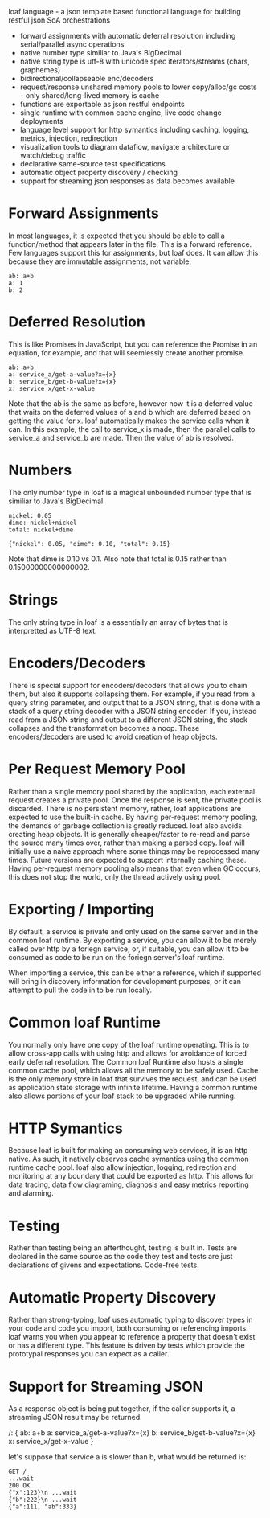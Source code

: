 loaf language - a json template based functional language for building restful json SoA orchestrations
  - forward assignments with automatic deferral resolution including serial/parallel async operations
  - native number type similiar to Java's BigDecimal
  - native string type is utf-8 with unicode spec iterators/streams (chars, graphemes)
  - bidirectional/collapseable enc/decoders
  - request/response unshared memory pools to lower copy/alloc/gc costs - only shared/long-lived memory is cache
  - functions are exportable as json restful endpoints
  - single runtime with common cache engine, live code change deployments
  - language level support for http symantics including caching, logging, metrics, injection, redirection
  - visualization tools to diagram dataflow, navigate architecture or watch/debug traffic
  - declarative same-source test specifications
  - automatic object property discovery / checking
  - support for streaming json responses as data becomes available

# Forward Assignments
In most languages, it is expected that you should be able to call a function/method that appears later in the file. This is a forward reference. Few languages support this for assignments, but loaf does. It can allow this because they are immutable assignments, not variable.

    ab: a+b
    a: 1
    b: 2
    
# Deferred Resolution
This is like Promises in JavaScript, but you can reference the Promise in an equation, for example, and that will seemlessly create another promise.

    ab: a+b
    a: service_a/get-a-value?x={x}
    b: service_b/get-b-value?x={x}
    x: service_x/get-x-value

Note that the ab is the same as before, however now it is a deferred value that waits on the deferred values of a and b which are deferred based on getting the value for x. loaf automatically makes the service calls when it can. In this example, the call to service_x is made, then the parallel calls to service_a and service_b are made. Then the value of ab is resolved.

# Numbers
The only number type in loaf is a magical unbounded number type that is similiar to Java's BigDecimal.

    nickel: 0.05
    dime: nickel+nickel
    total: nickel+dime

    {"nickel": 0.05, "dime": 0.10, "total": 0.15}
    
Note that dime is 0.10 vs 0.1. Also note that total is 0.15 rather than 0.15000000000000002.

# Strings
The only string type in loaf is a essentially an array of bytes that is interpretted as UTF-8 text.

# Encoders/Decoders
There is special support for encoders/decoders that allows you to chain them, but also it supports collapsing them. For example, if you read from a query string parameter, and output that to a JSON string, that is done with a stack of a query string decoder with a JSON string encoder. If you, instead read from a JSON string and output to a different JSON string, the stack collapses and the transformation becomes a noop. These encoders/decoders are used to avoid creation of heap objects.

# Per Request Memory Pool
Rather than a single memory pool shared by the application, each external request creates a private pool. Once the response is sent, the private pool is discarded. There is no persistent memory, rather, loaf applications are expected to use the built-in cache. By having per-request memory pooling, the demands of garbage collection is greatly reduced. loaf also avoids creating heap objects. It is generally cheaper/faster to re-read and parse the source many times over, rather than making a parsed copy. loaf will initially use a naive approach where some things may be reprocessed many times. Future versions are expected to support internally caching these. Having per-request memory pooling also means that even when GC occurs, this does not stop the world, only the thread actively using pool.

# Exporting / Importing
By default, a service is private and only used on the same server and in the common loaf runtime. By exporting a service, you can allow it to be merely called over http by a foriegn service, or, if suitable, you can allow it to be consumed as code to be run on the foriegn server's loaf runtime.

When importing a service, this can be either a reference, which if supported will bring in discovery information for development purposes, or it can attempt to pull the code in to be run locally.

# Common loaf Runtime
You normally only have one copy of the loaf runtime operating. This is to allow cross-app calls with using http and allows for avoidance of forced early deferral resolution. The Common loaf Runtime also hosts a single common cache pool, which allows all the memory to be safely used. Cache is the only memory store in loaf that survives the request, and can be used as application state storage with infinite lifetime. Having a common runtime also allows portions of your loaf stack to be upgraded while running.

# HTTP Symantics
Because loaf is built for making an consuming web services, it is an http native. As such, it natively observes cache symantics using the common runtime cache pool. loaf also allow injection, logging, redirection and monitoring at any boundary that could be exported as http. This allows for data tracing, data flow diagraming, diagnosis and easy metrics reporting and alarming.

# Testing
Rather than testing being an afterthought, testing is built in. Tests are declared in the same source as the code they test and tests are just declarations of givens and expectations. Code-free tests.

# Automatic Property Discovery
Rather than strong-typing, loaf uses automatic typing to discover types in your code and code you import, both consuming or referencing imports. loaf warns you when you appear to reference a property that doesn't exist or has a different type. This feature is driven by tests which provide the prototypal responses you can expect as a caller.

# Support for Streaming JSON
As a response object is being put together, if the caller supports it, a streaming JSON result may be returned.

/: {
    ab: a+b
    a: service_a/get-a-value?x={x}
    b: service_b/get-b-value?x={x}
    x: service_x/get-x-value
}

let's suppose that service a is slower than b, what would be returned is:

    GET /
    ...wait
    200 OK
    {"x":123}\n ...wait
    {"b":222}\n ...wait
    {"a":111, "ab":333}

